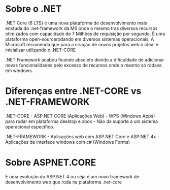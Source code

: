 # Sobre o .NET 

  .NET Core (6 LTS) é uma nova plataforma de desenvolvimento mais enxtuda do .net-framework da MS onde o mesmo tras 
   diversos recursos otimizados com capacidade de 7 Milhões de requisição por segundo. É uma plataforma open-sourcerodando em diversos sistemas operacionais, 
   A Microsoft recomenda que para a criação de novos projetos web o ideal é inicializar utilizando o .NET-CORE

  .NET Framework acabou ficando absoleto devido a dificuldade de adicionar novas funcionalidades pelo excesso
  de recursos onde o mesmo só rodava em windows.
  
# Diferenças entre .NET-CORE vs .NET-FRAMEWORK
 
 .NET-CORE
    - ASP.NET CORE (Aplicações Web)
    - WPS (Windows Apps) para rodar em plataforma desktop e xbox
    - Não da suporte a um sistema operacional especifico.
    
 .NET-FRAMEWORK
    - Aplicações web com ASP.NET Core e ASP.NET 4x
    - Aplicações de interface windows com c# (Windows Forms)
    
    
# Sobre ASPNET.CORE 
  É uma evolução do ASP.NET 4 ou seja é um novo framework de desenvolvimento web que roda na plataforma .net-core
    
    
    

  


  
  
